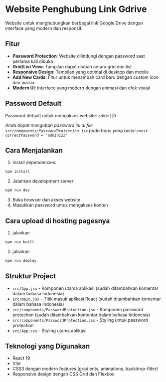 # Website Penghubung Link Gdrive

Website untuk menghubungkan berbagai link Google Drive dengan interface yang modern dan responsif.

## Fitur

- **Password Protection**: Website dilindungi dengan password saat pertama kali dibuka
- **Grid/List View**: Tampilan dapat diubah antara grid dan list
- **Responsive Design**: Tampilan yang optimal di desktop dan mobile
- **Add New Cards**: Fitur untuk menambah card baru dengan custom icon dan warna
- **Modern UI**: Interface yang modern dengan animasi dan efek visual

## Password Default

Password default untuk mengakses website: `admin123`

*Anda dapat mengubah password ini di file `src/components/PasswordProtection.jsx` pada baris yang berisi `const correctPassword = 'admin123'`*

## Cara Menjalankan

1. Install dependencies:
```bash
npm install
```

2. Jalankan development server:
```bash
npm run dev
```

3. Buka browser dan akses website
4. Masukkan password untuk mengakses konten

## Cara upload di hosting pagesnya

1. jalankan 
```bash
npm run built
```
2. jalankan 
```bash
npm run deploy
```


## Struktur Project

- `src/App.jsx` - Komponen utama aplikasi (sudah ditambahkan komentar dalam bahasa Indonesia)
- `src/main.jsx` - Titik masuk aplikasi React (sudah ditambahkan komentar dalam bahasa Indonesia)
- `src/components/PasswordProtection.jsx` - Komponen password protection (sudah ditambahkan komentar dalam bahasa Indonesia)
- `src/components/PasswordProtection.css` - Styling untuk password protection
- `src/App.css` - Styling utama aplikasi

## Teknologi yang Digunakan

- React 19
- Vite
- CSS3 dengan modern features (gradients, animations, backdrop-filter)
- Responsive design dengan CSS Grid dan Flexbox
